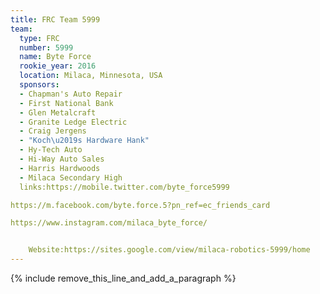 ```yaml
---
title: FRC Team 5999
team:
  type: FRC
  number: 5999
  name: Byte Force
  rookie_year: 2016
  location: Milaca, Minnesota, USA
  sponsors:
  - Chapman's Auto Repair
  - First National Bank
  - Glen Metalcraft
  - Granite Ledge Electric
  - Craig Jergens
  - "Koch\u2019s Hardware Hank"
  - Hy-Tech Auto
  - Hi-Way Auto Sales
  - Harris Hardwoods
  - Milaca Secondary High
  links:https://mobile.twitter.com/byte_force5999

https://m.facebook.com/byte.force.5?pn_ref=ec_friends_card

https://www.instagram.com/milaca_byte_force/


    Website:https://sites.google.com/view/milaca-robotics-5999/home
---
```


{% include remove_this_line_and_add_a_paragraph %}
